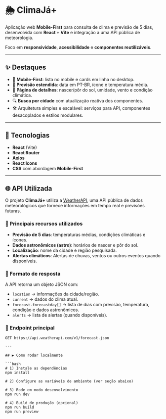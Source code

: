 # 🌦️ ClimaJá+

Aplicação web **Mobile-First** para consulta de clima e previsão de 5 dias, desenvolvida com **React + Vite** e integração a uma API pública de meteorologia.

Foco em **responsividade**, **acessibilidade** e **componentes reutilizáveis**.

---

## ✨ Destaques

- 📱 **Mobile-First**: lista no mobile e cards em linha no desktop.
- 📅 **Previsão estendida**: data em PT-BR, ícone e temperatura média.
- 🌅 **Página de detalhes**: nascer/pôr do sol, umidade, vento e condição climática.
- 🔍 **Busca por cidade** com atualização reativa dos componentes.
- 🛠️ Arquitetura simples e escalável: serviços para API, componentes desacoplados e estilos modulares.

---

## 🧰 Tecnologias

- **React** (Vite)
- **React Router**
- **Axios**
- **React Icons**
- **CSS** com abordagem **Mobile-First**

---

## 🌐 API Utilizada

O projeto **ClimaJá+** utiliza a [WeatherAPI](https://www.weatherapi.com/), uma API pública de dados meteorológicos que fornece informações em tempo real e previsões futuras.

### 📌 Principais recursos utilizados
- **Previsão de 5 dias**: temperaturas médias, condições climáticas e ícones.
- **Dados astronômicos (astro)**: horários de nascer e pôr do sol.
- **Localização**: nome da cidade e região pesquisada.
- **Alertas climáticos**: Alertas de chuvas, ventos ou outros eventos quando disponíveis.

### 📄 Formato de resposta
A API retorna um objeto JSON com:
- `location` → informações da cidade/região.
- `current` → dados do clima atual.
- `forecast.forecastday[]` → lista de dias com previsão, temperatura, condição e dados astronômicos.
- `alerts` → lista de alertas (quando disponíveis).

### 🔗 Endpoint principal
```http
GET https://api.weatherapi.com/v1/forecast.json

---

## ▶️ Como rodar localmente

```bash
# 1) Instale as dependências
npm install

# 2) Configure as variáveis de ambiente (ver seção abaixo)

# 3) Rode em modo desenvolvimento
npm run dev

# 4) Build de produção (opcional)
npm run build
npm run preview
